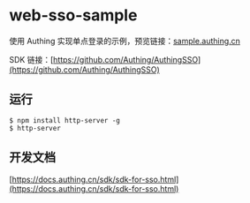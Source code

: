 # web-sso-sample

使用 Authing 实现单点登录的示例，预览链接：[sample.authing.cn](https://sample.authing.cn)

SDK 链接：[https://github.com/Authing/AuthingSSO](https://github.com/Authing/AuthingSSO)

## 运行

``` shell
$ npm install http-server -g
$ http-server
```

## 开发文档

[https://docs.authing.cn/sdk/sdk-for-sso.html](https://docs.authing.cn/sdk/sdk-for-sso.html)
